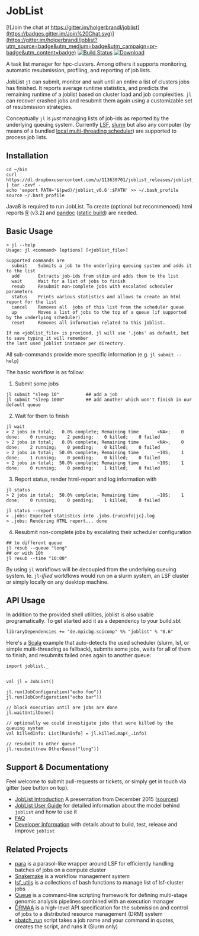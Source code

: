 JobList
=======

[![Join the chat at https://gitter.im/holgerbrandl/joblist](https://badges.gitter.im/Join%20Chat.svg)](https://gitter.im/holgerbrandl/joblist?utm_source=badge&utm_medium=badge&utm_campaign=pr-badge&utm_content=badge) [![Build Status](https://travis-ci.org/holgerbrandl/joblist.svg)](https://travis-ci.org/holgerbrandl/joblist) [ ![Download](https://api.bintray.com/packages/holgerbrandl/mpicbg-scicomp/joblist/images/download.svg) ](https://bintray.com/holgerbrandl/mpicbg-scicomp/joblist/_latestVersion)

A task list manager for hpc-clusters. Among others it supports monitoring, automatic resubmission, profiling, and reporting of job lists.

JobList `jl` can submit, monitor and wait until an entire a list of clusters jobs has finished. It reports average runtime statistics, and predicts the remaining runtime of a joblist based on cluster load and job complexities. `jl` can recover crashed jobs and resubmit them again using a customizable set of resubmission strategies.

Conceptually `jl` is *just* managing lists of job-ids as reported by the underlying queuing system. Currently [LSF](https://en.wikipedia.org/wiki/Platform_LSF), [slurm](http://slurm.schedmd.com/) but also any computer
(by means of a bundled [local multi-threading scheduler](https://github.com/holgerbrandl/joblist/blob/master/src/main/scala/joblist/local/LocalScheduler.scala)) are supported to process job lists.

Installation
------------

```
cd ~/bin
curl https://dl.dropboxusercontent.com/u/113630701/joblist_releases/joblist_installer_v0.6.tar.gz | tar -zxvf -
echo 'export PATH='$(pwd)/joblist_v0.6':$PATH' >> ~/.bash_profile
source ~/.bash_profile
```

Java8 is required to run JobList. To create (optional but recommenced) html reports [R](https://www.r-project.org/) (v3.2) and [pandoc](http://pandoc.org/) ([static build](https://github.com/jgm/pandoc/issues/11)) are needed.


Basic Usage
-----------


```
> jl --help
Usage: jl <command> [options] [<joblist_file>]

Supported commands are
  submit    Submits a job to the underlying queuing system and adds it to the list
  add       Extracts job-ids from stdin and adds them to the list
  wait      Wait for a list of jobs to finish
  resub     Resubmit non-complete jobs with escalated scheduler parameters
  status    Prints various statistics and allows to create an html report for the list
  cancel    Removes all  jobs of this list from the scheduler queue
  up        Moves a list of jobs to the top of a queue (if supported by the underlying scheduler)
  reset     Removes all information related to this joblist.

If no <joblist_file> is provided, jl will use '.jobs' as default, but to save typing it will remember
the last used joblist instance per directory.
```
All sub-commands provide more specific information (e.g.  `jl submit --help`)

The basic workflow is as follow:

1) Submit some jobs

```
jl submit "sleep 10"          ## add a job
jl submit "sleep 1000"        ## add another which won't finish in our default queue
```

2) Wait for them to finish
```
jl wait
> 2 jobs in total;   0.0% complete; Remaining time       <NA>;    0 done;    0 running;    2 pending;    0 killed;    0 failed
> 2 jobs in total;   0.0% complete; Remaining time       <NA>;    0 done;    2 running;    0 pending;    0 killed;    0 failed
> 2 jobs in total;  50.0% complete; Remaining time       ~10S;    1 done;    1 running;    0 pending;    0 killed;    0 failed
> 2 jobs in total;  50.0% complete; Remaining time       ~10S;    1 done;    0 running;    0 pending;    1 killed;    0 failed
```

3) Report status, render html-report and log information with
```
jl status
> 2 jobs in total;  50.0% complete; Remaining time       ~10S;    1 done;    0 running;    0 pending;    1 killed;    0 failed

jl status --report
> .jobs: Exported statistics into .jobs.{runinfo|jc}.log
> .jobs: Rendering HTML report... done
```

4) Resubmit non-complete jobs by escalating their scheduler configuration
```
## to different queue
jl resub --queue "long"
## or with 10h
jl resub --time "10:00"
```

By using `jl` workflows will be decoupled from the underlying queuing system.
Ie. `jl`-_ified_ workflows would run on a slurm system, an LSF cluster or simply locally on any desktop machine.

API Usage
---------

In addition to the provided shell utilities, joblist is also usable programatically. To get started add it as a dependency to your build.sbt

```
libraryDependencies += "de.mpicbg.scicomp" %% "joblist" % "0.6"
```

Here's a [Scala](http://www.scala-lang.org/) example that auto-detects the used scheduler (slurm, lsf, or simple multi-threading as fallback), submits some jobs, waits for all of them to finish, and resubmits failed ones again to another queue:
```
import joblist._


val jl = JobList()

jl.run(JobConfiguration("echo foo"))
jl.run(JobConfiguration("echo bar"))

// block execution until are jobs are done
jl.waitUntilDone()

// optionally we could investigate jobs that were killed by the queuing system
val killedInfo: List[RunInfo] = jl.killed.map(_.info)

// resubmit to other queue
jl.resubmit(new OtherQueue("long"))

```

Support & Documentationy
-----------------------

Feel welcome to submit pull-requests or tickets,  or simply get in touch via gitter (see button on top).

* [JobList Introduction](http://holgerbrandl.github.io/joblist/joblist_intro/joblist_intro.html) A presentation from December 2015 ([sources](./docs/joblist_intro/joblist_intro.md))
* [JobList User Guide](./docs/user_guide.md) for detailed information about the model behind `joblist` and how to use it
* [FAQ](./docs/faq.md)
* [Developer Information](./docs/devel_joblist.md) with details about to build, test, release and improve `joblist`


Related Projects
----------------


* [para](https://github.com/hillerlab/ParasolLSF/) is a parasol-like wrapper around LSF for efficiently handling batches of jobs on a compute cluster
* [Snakemake](https://bitbucket.org/johanneskoester/snakemake/wiki/Home)  is a workflow management system
* [lsf_utils](https://github.com/holgerbrandl/datautils/blob/master/bash/lsf_utils.sh) is a collections of bash functions to manage list of lsf-cluster jobs
* [Queue](https://www.broadinstitute.org/gatk/guide/topic?name=queue) is a command-line scripting framework for defining multi-stage genomic analysis pipelines combined with an execution manager
* [DRMAA](https://en.wikipedia.org/wiki/DRMAA) is a high-level API specification for the submission and control of jobs to a distributed resource management (DRM) system
* [sbatch_run](http://stackoverflow.com/a/34232712/590437) script takes a job name and your command in quotes, creates the script, and runs it (Slurm only)